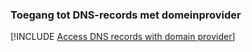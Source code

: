 ### <a name="access-dns-records-with-domain-provider"></a>Toegang tot DNS-records met domeinprovider

[!INCLUDE [Access DNS records with domain provider](app-service-web-access-dns-records-no-h.md)]
